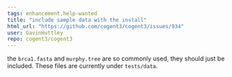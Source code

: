 ```yaml
---
tags: enhancement,help-wanted
title: "include sample data with the install"
html_url: "https://github.com/cogent3/cogent3/issues/934"
user: GavinHuttley
repo: cogent3/cogent3
---
```


the `brca1.fasta` and `murphy.tree` are so commonly used, they should just be included. These files are currently under `tests/data`.